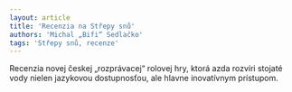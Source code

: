 ```yaml
---
layout: article
title: 'Recenzia na Střepy snů'
authors: 'Michal „Bifi“ Sedlačko'
tags: 'Střepy snů, recenze'
---
```


Recenzia novej českej „rozprávacej“
rolovej hry, ktorá azda rozvíri stojaté
vody nielen jazykovou dostupnosťou,
ale hlavne inovatívnym prístupom.
